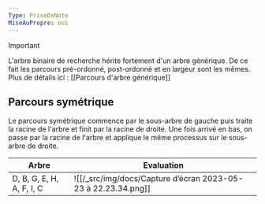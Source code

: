 ```yaml
---
Type: PriseDeNote
MiseAuPropre: oui
---
```


>[!important]
>L'arbre binaire de recherche hérite fortement d'un arbre générique. De ce fait les parcours pré-ordonné, post-ordonné et en largeur sont les mêmes. 
>Plus de détails ici : [[Parcours d'arbre générique]]

## Parcours symétrique
Le parcours symétrique commence par le sous-arbre de gauche puis traite la racine de l'arbre et finit par la racine de droite. Une fois arrivé en bas, on passe par la racine de l'arbre et applique le même processus sur le sous-arbre de droite.

|Arbre|Evaluation|
|--|--|
|D, B, G, E, H, A, F, I, C|![[/_src/img/docs/Capture d’écran 2023-05-23 à 22.23.34.png]]|

